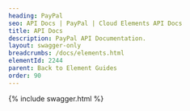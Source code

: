 ```yaml
---
heading: PayPal
seo: API Docs | PayPal | Cloud Elements API Docs
title: API Docs
description: PayPal API Documentation.
layout: swagger-only
breadcrumbs: /docs/elements.html
elementId: 2244
parent: Back to Element Guides
order: 90
---
```


{% include swagger.html %}
